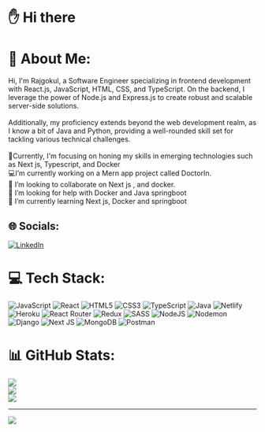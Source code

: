# ✋ Hi there
# 💫 About Me:
Hi, I'm Rajgokul, a Software Engineer specializing in frontend development with React.js, JavaScript, HTML, CSS, and TypeScript. On the backend, I leverage the power of Node.js and Express.js to create robust and scalable server-side solutions.<br> <br>Additionally, my proficiency extends beyond the web development realm, as I know a bit of Java and Python, providing a well-rounded skill set for tackling various technical challenges.<br><br>🔭Currently, I'm focusing on honing my skills in emerging technologies such as Next js, Typescript, and  Docker<br>💻I’m currently working on a  Mern app project called DoctorIn.<br>👯 I’m looking to collaborate on Next js , and docker. <br>🤝 I’m looking for help with Docker and Java springboot<br>🌱 I’m currently learning Next js, Docker and springboot<br>


## 🌐 Socials:
[![LinkedIn](https://img.shields.io/badge/LinkedIn-%230077B5.svg?logo=linkedin&logoColor=white)](https://www.linkedin.com/in/raj-gokul-194237195/) 

# 💻 Tech Stack:
![JavaScript](https://img.shields.io/badge/javascript-%23323330.svg?style=for-the-badge&logo=javascript&logoColor=%23F7DF1E) ![React](https://img.shields.io/badge/react-%2320232a.svg?style=for-the-badge&logo=react&logoColor=%2361DAFB) ![HTML5](https://img.shields.io/badge/html5-%23E34F26.svg?style=for-the-badge&logo=html5&logoColor=white) ![CSS3](https://img.shields.io/badge/css3-%231572B6.svg?style=for-the-badge&logo=css3&logoColor=white) ![TypeScript](https://img.shields.io/badge/typescript-%23007ACC.svg?style=for-the-badge&logo=typescript&logoColor=white) ![Java](https://img.shields.io/badge/java-%23ED8B00.svg?style=for-the-badge&logo=openjdk&logoColor=white) ![Netlify](https://img.shields.io/badge/netlify-%23000000.svg?style=for-the-badge&logo=netlify&logoColor=#00C7B7) ![Heroku](https://img.shields.io/badge/heroku-%23430098.svg?style=for-the-badge&logo=heroku&logoColor=white) ![React Router](https://img.shields.io/badge/React_Router-CA4245?style=for-the-badge&logo=react-router&logoColor=white) ![Redux](https://img.shields.io/badge/redux-%23593d88.svg?style=for-the-badge&logo=redux&logoColor=white) ![SASS](https://img.shields.io/badge/SASS-hotpink.svg?style=for-the-badge&logo=SASS&logoColor=white) ![NodeJS](https://img.shields.io/badge/node.js-6DA55F?style=for-the-badge&logo=node.js&logoColor=white) ![Nodemon](https://img.shields.io/badge/NODEMON-%23323330.svg?style=for-the-badge&logo=nodemon&logoColor=%BBDEAD) ![Django](https://img.shields.io/badge/django-%23092E20.svg?style=for-the-badge&logo=django&logoColor=white) ![Next JS](https://img.shields.io/badge/Next-black?style=for-the-badge&logo=next.js&logoColor=white) ![MongoDB](https://img.shields.io/badge/MongoDB-%234ea94b.svg?style=for-the-badge&logo=mongodb&logoColor=white) ![Postman](https://img.shields.io/badge/Postman-FF6C37?style=for-the-badge&logo=postman&logoColor=white)
# 📊 GitHub Stats:
![](https://github-readme-stats.vercel.app/api?username=Rajgokul80565&theme=gotham&hide_border=false&include_all_commits=true&count_private=true)<br/>
![](https://github-readme-streak-stats.herokuapp.com/?user=Rajgokul80565&theme=gotham&hide_border=false)<br/>
![](https://github-readme-stats.vercel.app/api/top-langs/?username=Rajgokul80565&theme=gotham&hide_border=false&include_all_commits=true&count_private=true&layout=compact)

---
[![](https://visitcount.itsvg.in/api?id=Rajgokul80565&icon=0&color=11)](https://visitcount.itsvg.in)

<!-- Proudly created with GPRM ( https://gprm.itsvg.in ) -->
